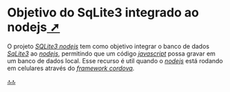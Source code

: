 <div class="header" id="myHeader">
  <div class="navbar" w3-include-html="/menu.inc"> </div>
</div>
<div class="title"><script> document.write(document.title);</script></div>  
<main>
<!-- markdownlint-disable-next-line -->
<span id="topo"><span>

# Objetivo do SqLite3 integrado ao nodejs<a href="objetivo.html" target="_blank" title="Pressione aqui para expandir este documento em nova aba." > ➚ </a>

O projeto [_SQLite3 nodejs_](https://www.npmjs.com/package/sqlite3) tem como objetivo integrar o banco de dados [_SqLite3_](https://www.sqlitetutorial.net/) ao [_nodejs_](https://nodejs.dev/pt/learn/), permitindo que um código [_javascript_](https://developer.mozilla.org/pt-BR/docs/Web/JavaScript/Guide) possa gravar em um banco de dados local. Esse recurso é util quando o [_nodejs_](https://nodejs.dev/pt/learn/) está rodando em celulares através do [_framework cordova_](https://netbeans.apache.org/kb/docs/webclient/cordova-gettingstarted_pt_BR.html).

</main>

[🔝🔝](#topo "Retorna ao topo")